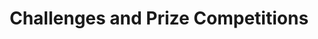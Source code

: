 ---
# This topic lives at
# https://digital.gov/topics/challenges-and-prize-competitions

slug: "challenges-and-prize-competitions"

# Topic Title
title: "Challenges and Prize Competitions"

# description — keep it short and clear
summary: ""

aliases:
  - /topics/apps-challenges/
  - /topics/challenge-gov/
  - /topics/challenges/
  - /topics/challenges-and-prizes-community-of-practice/
  - /topics/prizes-and-competitions/

# Weight
weight: 2

# For more information on managing topics,
# see https://github.com/GSA/digitalgov.gov/wiki
---
